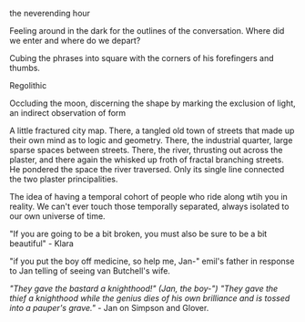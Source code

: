 the neverending hour

Feeling around in the dark for the outlines of the conversation. Where did we enter and where do we depart? 

Cubing the phrases into square with the corners of his forefingers and thumbs. 

Regolithic

Occluding the moon, discerning the shape by marking the exclusion of light, an indirect observation of form

A little fractured city map. There, a tangled old town of streets that made up their own mind as to logic and geometry. There, the industrial quarter, large sparse spaces between streets. There, the river, thrusting out across the plaster, and there again the whisked up froth of fractal branching streets. He pondered the space the river traversed. Only its single line connected the two plaster principalities.


The idea of having a temporal cohort of people who ride along wtih you in reality. We can't ever touch those temporally separated, always isolated to our own universe of time. 

"If you are going to be a bit broken, you must also be sure to be a bit beautiful" - Klara

"if you put the boy off medicine, so help me, Jan-" emil's father in response to Jan telling of seeing van Butchell's wife. 

*"They gave the bastard a knighthood!" (Jan, the boy-") "They gave the thief a knighthood while the genius dies of his own brilliance and is tossed into a pauper's grave."*  - Jan on Simpson and Glover. 